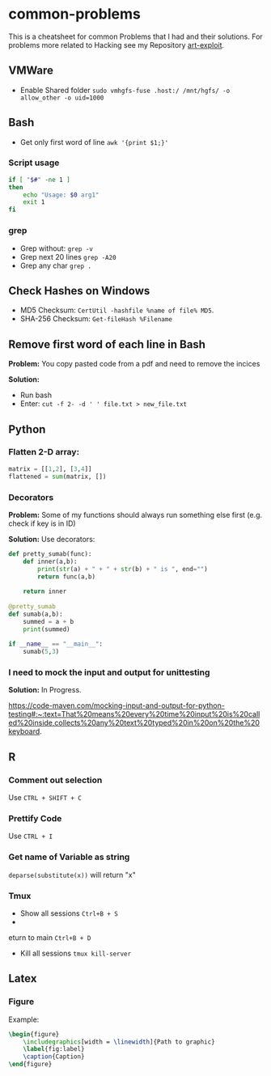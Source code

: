 # common-problems
This is a cheatsheet for common Problems that I had and their solutions. For problems more related to Hacking see my Repository <a href="https://github.com/Youheng-Lue/art-exploit">art-exploit</a>.
## VMWare
* Enable Shared folder `sudo vmhgfs-fuse .host:/ /mnt/hgfs/ -o allow_other -o uid=1000`

## Bash

* Get only first word of line `awk '{print $1;}'`


### Script usage
```bash
if [ "$#" -ne 1 ]
then
    echo "Usage: $0 arg1"
    exit 1
fi
```

### grep
* Grep without: `grep -v`
* Grep next 20 lines `grep -A20`
* Grep any char `grep .`



## Check Hashes on Windows
- MD5 Checksum: `CertUtil -hashfile %name of file% MD5`. 
- SHA-256 Checksum: `Get-fileHash %Filename`

## Remove first word of each line in Bash
**Problem:** You copy pasted code from a pdf and need to remove the incices

**Solution:**
- Run bash
- Enter: `cut -f 2- -d ' ' file.txt > new_file.txt`


## Python

### Flatten 2-D array:
```python
matrix = [[1,2], [3,4]]
flattened = sum(matrix, [])
```

### Decorators
**Problem:** Some of my functions should always run something else first (e.g. check if key is in ID)

**Solution:**
Use decorators:
```python
def pretty_sumab(func):                                                                                     
    def inner(a,b):                                                                                         
        print(str(a) + " + " + str(b) + " is ", end="")                                                     
        return func(a,b)                                                                                    
                                                                                                            
    return inner                                                                                            
                                                                                                            
@pretty_sumab                                                                                               
def sumab(a,b):                                                                                             
    summed = a + b                                                                                          
    print(summed)                                                                                      
                                                                                                            
if __name__ == "__main__":                                                                                  
    sumab(5,3)   
```

### I need to mock the input and output for unittesting
**Solution:**
In Progress. 

https://code-maven.com/mocking-input-and-output-for-python-testing#:~:text=That%20means%20every%20time%20input%20is%20called%20inside,collects%20any%20text%20typed%20in%20on%20the%20keyboard.

## R

### Comment out selection
Use `CTRL + SHIFT + C`

### Prettify Code
Use `CTRL + I`

### Get name of Variable as string
`deparse(substitute(x))` will return "x"

### Tmux

* Show all sessions `Ctrl+B + S`
* 
eturn to main `Ctrl+B + D`
* Kill all sessions `tmux kill-server`

## Latex

### Figure
Example:

```latex
\begin{figure}
    \includegraphics[width = \linewidth]{Path to graphic}
    \label{fig:label}
    \caption{Caption}
\end{figure}
```
